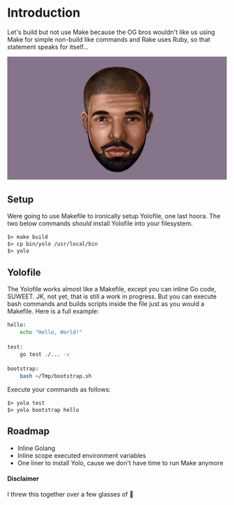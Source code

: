 # Introduction

Let's build but not use Make because the OG bros wouldn't like us using Make for simple non-build like commands and Rake uses Ruby, so that statement speaks for itself...

![cardinal](yolo.jpg)

## Setup
Were going to use Makefile to ironically setup Yolofile, one last hoora. The two below commands *should* install Yolofile into your filesystem.

	$> make build
	$> cp bin/yolo /usr/local/bin
	$> yolo
	
## Yolofile
The Yolofile works almost like a Makefile, except you can inline Go code, SUWEET. JK, not yet, that is still a work in progress. But you can execute bash commands and builds scripts inside the file just as you would a Makefile. Here is a full example:

```bash
hello:
	echo "Hello, World!"

test:
	go test ./... -v

bootstrap:
	bash ~/Tmp/bootstrap.sh
```

Execute your commands as follows:

	$> yolo test
	$> yolo bootstrap hello

## Roadmap
- Inline Golang
- Inline scope executed environment variables
- One liner to install Yolo, cause we don't have time to run Make anymore


#### Disclaimer
I threw this together over a few glasses of 🍷